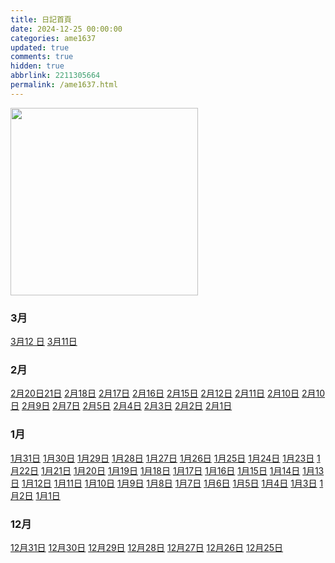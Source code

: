 ```yaml
---
title: 日記首頁
date: 2024-12-25 00:00:00
categories: ame1637
updated: true
comments: true
hidden: true
abbrlink: 2211305664
permalink: /ame1637.html
---
```


<img src="https://res.cloudinary.com/dbce8v8d8/image/upload/v1712763730/miscellany%20photo/apple/mer7rpnecpr8cyzendrn.webp" width="300">

### 3月

<a href="/ame1637/1228785065">3月12 日</a>
<a href="/ame1637/3493106707">3月11日</a>

### 2月

<a href="/ame1637/2821342848">2月20日21日</a>
<a href="/ame1637/2821342848">2月18日</a>
<a href="/ame1637/949312273">2月17日</a>
<a href="/ame1637/1334995847">2月16日</a>
<a href="/ame1637/3600497213">2月15日</a>
<a href="/ame1637/1224716190">2月12日</a>
<a href="/ame1637/3522625060">2月11日</a>
<a href="/ame1637/2800864946">2月10日</a>
<a href="/ame1637/2800864946">2月10日</a>
<a href="/ame1637/3325445975">2月9日</a>
<a href="/ame1637/562981456">2月7日</a>
<a href="/ame1637/3481275260">2月5日</a>
<a href="/ame1637/3095870442">2月4日</a>
<a href="/ame1637/652455497">2月3日</a>
<a href="/ame1637/1373937375">2月2日</a>
<a href="/ame1637/3371028325">2月1日</a>

### 1月

<a href="/ame1637/3783664383">1月31日</a>
<a href="/ame1637/2525041257">1月30日</a>
<a href="/ame1637/4131822476">1月29日</a>
<a href="/ame1637/2168564506">1月28日</a>
<a href="/ame1637/301905547">1月27日</a>
<a href="/ame1637/1727628829">1月26日</a>
<a href="/ame1637/4293973927">1月25日</a>
<a href="/ame1637/2297947953">1月24日</a>
<a href="/ame1637/378761874">1月23日</a>
<a href="/ame1637/1637106180">1月22日</a>
<a href="/ame1637/4171043774">1月21日</a>
<a href="/ame1637/2409243432">1月20日</a>
<a href="/ame1637/3714828367">1月19日</a>
<a href="/ame1637/2859268313">1月18日</a>
<a href="/ame1637/986965320">1月17日</a>
<a href="/ame1637/1305794014">1月16日</a>
<a href="/ame1637/3571287140">1月15日</a>
<a href="/ame1637/2749019378">1月14日</a>
<a href="/ame1637/1035870545">1月13日</a>
<a href="/ame1637/1253642695">1月12日</a>
<a href="/ame1637/3551543421">1月11日</a>
<a href="/ame1637/2763485419">1月10日</a>
<a href="/ame1637/3295738126">1月9日</a>
<a href="/ame1637/3010972056">1月8日</a>
<a href="/ame1637/600364041">1月7日</a>
<a href="/ame1637/1422910623">1月6日</a>
<a href="/ame1637/3452351781">1月5日</a>
<a href="/ame1637/3133244851">1月4日</a>
<a href="/ame1637/614797328">1月3日</a>
<a href="/ame1637/1403134086">1月2日</a>
<a href="/ame1637/3400233276">1月1日</a>

### 12月

<a href="/ame1637/1713164916">12月31日</a>
<a href="/ame1637/287040231">12月30日</a>
<a href="/ame1637/1910270720">12月29日</a>
<a href="/ame1637/115039126">12月28日</a>
<a href="/ame1637/1713164915">12月27日</a>
<a href="/ame1637/3781392017">12月26日</a>
<a href="/ame1637/2020222763">12月25日</a>
